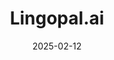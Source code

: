 ---  
layout: startup_page  
title: "Lingopal.ai"  
id: "lingopal.ai"  
permalink: "/lingopalailingopal.ai02122025/"  
website: "https://lingopal.ai/"  
funding_round: "Series A"  
funding_amount: "$14M"  
investors: "DCM Ventures, Scrum Ventures, Marquee Ventures, and prominent angel investors"  
about: "Lingopal.ai is a real-time speech-to-speech translation platform that enables instant translation of live stream audio into over 120 languages. Leveraging six in-house built AI models, the platform offers a no-code, plug-and-play solution for businesses, particularly in the sports industry, aiming to break down language barriers and expand global reach."  
markets: "AI, Translation, Sports, Broadcasting, Media and Entertainment, Software, Translation Service, Video Streaming"  
hq: "New York, New York, United States"  
founded_year: "2022"  
linkedin: "https://www.linkedin.com/company/lingopal-ai"  
twitter: "https://twitter.com/lingopal_ai"  
instagram: ""  
facebook: "https://www.facebook.com/61551081783727"  
crunchbase: "https://www.crunchbase.com/organization/lingopal"  
pitchbook: "https://pitchbook.com/profiles/company/600004-45"  

date_display: "12-Feb-2025"  
date: "2025-02-12"

# SEO Optimization  
meta_title: "Lingopal.ai - Series A Funding ($14M)"  
meta_description: "Lingopal.ai, Lingopal.ai is a real-time speech-to-speech translation platform that enables instant translation of live stream audio into over 120 languages. Levera..."  
meta_keywords: "Lingopal.ai, AI, Translation, Sports, Broadcasting, Media and Entertainment, Software, Translation Service, Video Streaming, Series A funding"  
canonical_url: "https://startup.projectstartups.com/lingopalailingopal.ai02122025/"  
---